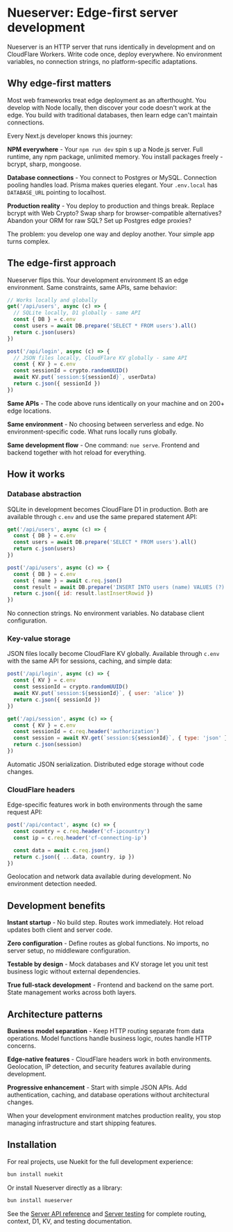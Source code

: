 
# Nueserver: Edge-first server development
Nueserver is an HTTP server that runs identically in development and on CloudFlare Workers. Write code once, deploy everywhere. No environment variables, no connection strings, no platform-specific adaptations.

## Why edge-first matters

Most web frameworks treat edge deployment as an afterthought. You develop with Node locally, then discover your code doesn't work at the edge. You build with traditional databases, then learn edge can't maintain connections.

Every Next.js developer knows this journey:

**NPM everywhere** - Your `npm run dev` spin
s up a Node.js server. Full runtime, any npm package, unlimited memory. You install packages freely - bcrypt, sharp, mongoose.

**Database connections** - You connect to Postgres or MySQL. Connection pooling handles load. Prisma makes queries elegant. Your `.env.local` has `DATABASE_URL` pointing to localhost.

**Production reality** - You deploy to production and things break. Replace bcrypt with Web Crypto? Swap sharp for browser-compatible alternatives? Abandon your ORM for raw SQL? Set up Postgres edge proxies?

The problem: you develop one way and deploy another. Your simple app turns complex.

## The edge-first approach

Nueserver flips this. Your development environment IS an edge environment. Same constraints, same APIs, same behavior:

```javascript
// Works locally and globally
get('/api/users', async (c) => {
  // SQLite locally, D1 globally - same API
  const { DB } = c.env
  const users = await DB.prepare('SELECT * FROM users').all()
  return c.json(users)
})

post('/api/login', async (c) => {
  // JSON files locally, CloudFlare KV globally - same API
  const { KV } = c.env
  const sessionId = crypto.randomUUID()
  await KV.put(`session:${sessionId}`, userData)
  return c.json({ sessionId })
})
```

**Same APIs** - The code above runs identically on your machine and on 200+ edge locations.

**Same environment** - No choosing between serverless and edge. No environment-specific code. What runs locally runs globally.

**Same development flow** - One command: `nue serve`. Frontend and backend together with hot reload for everything.

## How it works

### Database abstraction
SQLite in development becomes CloudFlare D1 in production. Both are available through `c.env` and use the same prepared statement API:

```javascript
get('/api/users', async (c) => {
  const { DB } = c.env
  const users = await DB.prepare('SELECT * FROM users').all()
  return c.json(users)
})

post('/api/users', async (c) => {
  const { DB } = c.env
  const { name } = await c.req.json()
  const result = await DB.prepare('INSERT INTO users (name) VALUES (?)').bind(name).run()
  return c.json({ id: result.lastInsertRowid })
})
```

No connection strings. No environment variables. No database client configuration.

### Key-value storage
JSON files locally become CloudFlare KV globally. Available through `c.env` with the same API for sessions, caching, and simple data:

```javascript
post('/api/login', async (c) => {
  const { KV } = c.env
  const sessionId = crypto.randomUUID()
  await KV.put(`session:${sessionId}`, { user: 'alice' })
  return c.json({ sessionId })
})

get('/api/session', async (c) => {
  const { KV } = c.env
  const sessionId = c.req.header('authorization')
  const session = await KV.get(`session:${sessionId}`, { type: 'json' })
  return c.json(session)
})
```

Automatic JSON serialization. Distributed edge storage without code changes.

### CloudFlare headers
Edge-specific features work in both environments through the same request API:

```javascript
post('/api/contact', async (c) => {
  const country = c.req.header('cf-ipcountry')
  const ip = c.req.header('cf-connecting-ip')

  const data = await c.req.json()
  return c.json({ ...data, country, ip })
})
```

Geolocation and network data available during development. No environment detection needed.

## Development benefits

**Instant startup** - No build step. Routes work immediately. Hot reload updates both client and server code.

**Zero configuration** - Define routes as global functions. No imports, no server setup, no middleware configuration.

**Testable by design** - Mock databases and KV storage let you unit test business logic without external dependencies.

**True full-stack development** - Frontend and backend on the same port. State management works across both layers.

## Architecture patterns

**Business model separation** - Keep HTTP routing separate from data operations. Model functions handle business logic, routes handle HTTP concerns.

**Edge-native features** - CloudFlare headers work in both environments. Geolocation, IP detection, and security features available during development.

**Progressive enhancement** - Start with simple JSON APIs. Add authentication, caching, and database operations without architectural changes.

When your development environment matches production reality, you stop managing infrastructure and start shipping features.

## Installation

For real projects, use Nuekit for the full development experience:

```bash
bun install nuekit
```

Or install Nueserver directly as a library:

```bash
bun install nueserver
```

See the [Server API reference](server-api) and [Server testing](server-testing) for complete routing, context, D1, KV, and testing documentation.

